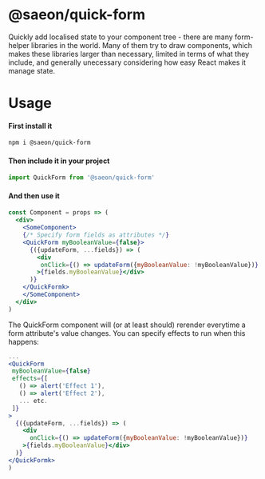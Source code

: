 # @saeon/quick-form
Quickly add localised state to your component tree - there are many form-helper libraries in the world. Many of them try to draw components, which makes these libraries larger than necessary, limited in terms of what they include, and generally unecessary considering how easy React makes it manage state.

# Usage

#### First install it
```sh
npm i @saeon/quick-form
```

#### Then include it in your project
```js
import QuickForm from '@saeon/quick-form'
```

#### And then use it

```jsx
const Component = props => (
  <div>
    <SomeComponent>
    {/* Specify form fields as attributes */}
    <QuickForm myBooleanValue={false}>
      {({updateForm, ...fields}) => (
        <div
         onClick={() => updateForm({myBooleanValue: !myBooleanValue})}
        >{fields.myBooleanValue}</div>
      )}
    </QuickFormk>
    </SomeComponent>
  </div>
)
```

The QuickForm component will (or at least should) rerender everytime a form attribute's value changes. You can specify effects to run when this happens:

```jsx
...
<QuickForm
 myBooleanValue={false}
 effects={[
   () => alert('Effect 1'),
   () => alert('Effect 2'),
   ... etc.
 ]}
>
  {({updateForm, ...fields}) => (
    <div
      onClick={() => updateForm({myBooleanValue: !myBooleanValue})}
    >{fields.myBooleanValue}</div>
  )}
</QuickFormk>
)
```